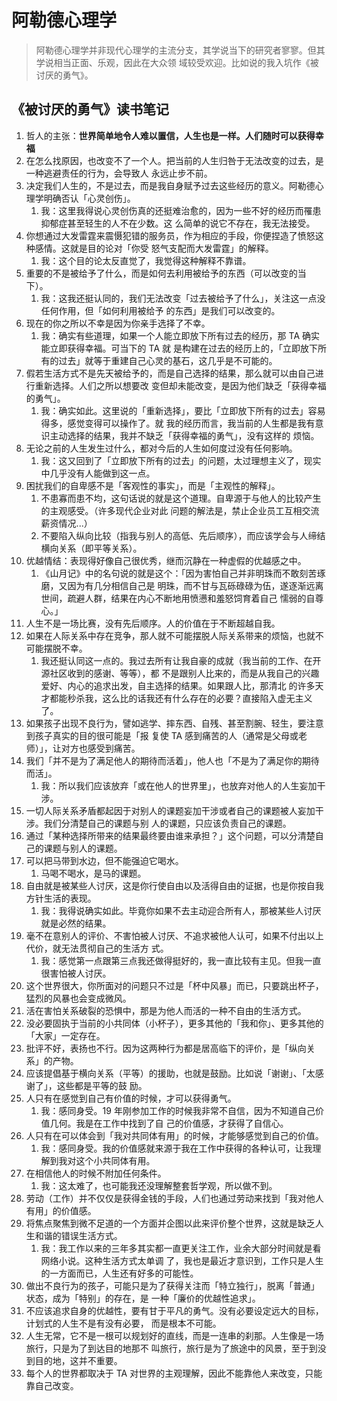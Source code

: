 # 阿勒德心理学

> 阿勒德心理学并非现代心理学的主流分支，其学说当下的研究者寥寥。但其学说相当正面、乐观，因此在大众领
> 域较受欢迎。比如说的我入坑作《被讨厌的勇气》。

## 《被讨厌的勇气》读书笔记

1. 哲人的主张：**世界简单地令人难以置信，人生也是一样。人们随时可以获得幸福**
2. 在怎么找原因，也改变不了一个人。把当前的人生归咎于无法改变的过去，是一种逃避责任的行为，会导致人
   永远止步不前。
3. 决定我们人生的，不是过去，而是我自身赋予过去这些经历的意义。阿勒德心理学明确否认「心灵创伤」。
   1. 我：这里我得说心灵创伤真的还挺难治愈的，因为一些不好的经历而罹患抑郁症甚至轻生的人不在少数。这
      么简单的说它不存在，我无法接受。
4. 你想通过大发雷霆来震慑犯错的服务员，作为相应的手段，你便捏造了愤怒这种感情。这就是目的论对「你受
   怒气支配而大发雷霆」的解释。
   1. 我：这个目的论太反直觉了，我觉得这种解释不靠谱。
5. 重要的不是被给予了什么，而是如何去利用被给予的东西（可以改变的当下）。
   1. 我：这我还挺认同的，我们无法改变「过去被给予了什么」，关注这一点没任何作用，但「如何利用被给予
      的东西」是我们可以改变的。
6. 现在的你之所以不幸是因为你亲手选择了不幸。
   1. 我：确实有些道理，如果一个人能立即放下所有过去的经历，那 TA 确实能立即获得幸福。可当下的 TA 就
      是构建在过去的经历上的，「立即放下所有的过去」就等于重建自己心灵的基石，这几乎是不可能的。
7. 假若生活方式不是先天被给予的，而是自己选择的结果，那么就可以由自己进行重新选择。人们之所以想要改
   变但却未能改变，是因为他们缺乏「获得幸福的勇气」。
   1. 我：确实如此。这里说的「重新选择」，要比「立即放下所有的过去」容易得多，感觉变得可以操作了。就
      我的经历而言，我当前的人生都是我有意识主动选择的结果，我并不缺乏「获得幸福的勇气」，没有这样的
      烦恼。
8. 无论之前的人生发生过什么，都对今后的人生如何度过没有任何影响。
   1. 我：这又回到了「立即放下所有的过去」的问题，太过理想主义了，现实中几乎没有人能做到这一点。
9. 困扰我们的自卑感不是「客观性的事实」，而是「主观性的解释」。
   1. 不患寡而患不均，这句话说的就是这个道理。自卑源于与他人的比较产生的主观感受。（许多现代企业对此
      问题的解法是，禁止企业员工互相交流薪资情况...）
   1. 不要陷入纵向比较（指我与别人的高低、先后顺序），而应该学会与人缔结横向关系（即平等关系）。
10. 优越情结：表现得好像自己很优秀，继而沉静在一种虚假的优越感之中。
    1. 《山月记》中的名句说的就是这个：「因为害怕自己并非明珠而不敢刻苦琢磨，又因为有几分相信自己是
       明珠，而不甘与瓦砾碌碌为伍，遂逐渐远离世间，疏避人群，结果在内心不断地用愤懑和羞怒饲育着自己
       懦弱的自尊心。」
11. 人生不是一场比赛，没有先后顺序。人的价值在于不断超越自我。
12. 如果在人际关系中存在竞争，那人就不可能摆脱人际关系带来的烦恼，也就不可能摆脱不幸。
    1. 我还挺认同这一点的。我过去所有让我自豪的成就（我当前的工作、在开源社区收到的感谢、等等），都
       不是跟别人比来的，而是从我自己的兴趣爱好、内心的追求出发，自主选择的结果。如果跟人比，那清北
       的许多天才都能秒杀我，这么比的话我还有什么存在的必要？直接陷入虚无主义了。
13. 如果孩子出现不良行为，譬如逃学、摔东西、自残、甚至割腕、轻生，要注意到孩子真实的目的很可能是「报
    复使 TA 感到痛苦的人（通常是父母或老师）」，让对方也感受到痛苦。
14. 我们「并不是为了满足他人的期待而活着」，他人也「不是为了满足你的期待而活」。
    1. 我：所以我们应该放弃「或在他人的世界里」，也放弃对他人的人生妄加干涉。
15. 一切人际关系矛盾都起因于对别人的课题妄加干涉或者自己的课题被人妄加干涉。我们分清楚自己的课题与别
    人的课题，只应该负责自己的课题。
16. 通过「某种选择所带来的结果最终要由谁来承担？」这个问题，可以分清楚自己的课题与别人的课题。
17. 可以把马带到水边，但不能强迫它喝水。
    1. 马喝不喝水，是马的课题。
18. 自由就是被某些人讨厌，这是你行使自由以及活得自由的证据，也是你按自我方针生活的表现。
    1. 我：我得说确实如此。毕竟你如果不去主动迎合所有人，那被某些人讨厌就是必然的结果。
19. 毫不在意别人的评价、不害怕被人讨厌、不追求被他人认可，如果不付出以上代价，就无法贯彻自己的生活方
    式。
    1. 我：感觉第一点跟第三点我还做得挺好的，我一直比较有主见。但我一直很害怕被人讨厌。
20. 这个世界很大，你所面对的问题只不过是「杯中风暴」而已，只要跳出杯子，猛烈的风暴也会变成微风。
21. 活在害怕关系破裂的恐惧中，那是为他人而活的一种不自由的生活方式。
22. 没必要固执于当前的小共同体（小杯子），更多其他的「我和你」、更多其他的「大家」一定存在。
23. 批评不好，表扬也不行。因为这两种行为都是居高临下的评价，是「纵向关系」的产物。
24. 应该提倡基于横向关系（平等）的援助，也就是鼓励。比如说「谢谢」、「太感谢了」，这些都是平等的鼓
    励。
25. 人只有在感觉到自己有价值的时候，才可以获得勇气。
    1. 我：感同身受。19 年刚参加工作的时候我非常不自信，因为不知道自己价值几何。我是在工作中找到了自
       己的价值感，才获得了自信心。
26. 人只有在可以体会到「我对共同体有用」的时候，才能够感觉到自己的价值。
    1. 我：感同身受。我的价值感就来源于我在工作中获得的各种认可，让我理解到我对这个小共同体有用。
27. 在相信他人的时候不附加任何条件。
    1. 我：这太难了，也可能我还没理解整套哲学观，所以做不到。
28. 劳动（工作）并不仅仅是获得金钱的手段，人们也通过劳动来找到「我对他人有用」的价值感。
29. 将焦点聚焦到微不足道的一个方面并企图以此来评价整个世界，这就是缺乏人生和谐的错误生活方式。
    1. 我：我工作以来的三年多其实都一直更关注工作，业余大部分时间就是看网络小说。这种生活方式太单调
       了，我也是最近才意识到，工作只是人生的一方面而已，人生还有好多的可能性。
30. 做出不良行为的孩子，可能只是为了获得关注而「特立独行」，脱离「普通」状态，成为「特别」的存在，是
    一种「廉价的优越性追求」。
31. 不应该追求自身的优越性，要有甘于平凡的勇气。没有必要设定远大的目标，计划式的人生不是有没有必要，
    而是根本不可能。
32. 人生无常，它不是一根可以规划好的直线，而是一连串的刹那。人生像是一场旅行，只是为了到达目的地那不
    叫旅行，旅行是为了旅途中的风景，至于到没到目的地，这并不重要。
33. 每个人的世界都取决于 TA 对世界的主观理解，因此不能靠他人来改变，只能靠自己改变。

